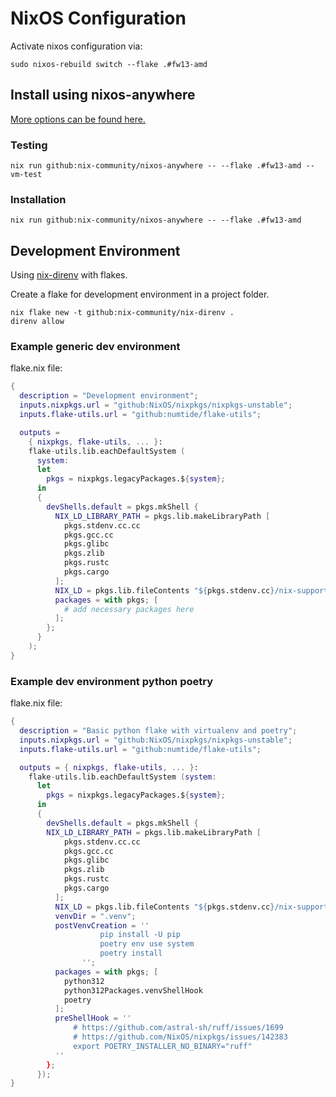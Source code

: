# NixOS Configuration

Activate nixos configuration via:

```shell
sudo nixos-rebuild switch --flake .#fw13-amd
```

## Install using nixos-anywhere

[More options can be found here.](https://github.com/nix-community/nixos-anywhere/blob/main/docs/quickstart.md)

### Testing

```shell
nix run github:nix-community/nixos-anywhere -- --flake .#fw13-amd --vm-test
```

### Installation

```shell
nix run github:nix-community/nixos-anywhere -- --flake .#fw13-amd
```

## Development Environment

Using [nix-direnv](https://github.com/nix-community/nix-direnv) with flakes.

Create a flake for development environment in a project folder.

```shell
nix flake new -t github:nix-community/nix-direnv .
direnv allow
```

### Example generic dev environment

flake.nix file:

```nix
{
  description = "Development environment";
  inputs.nixpkgs.url = "github:NixOS/nixpkgs/nixpkgs-unstable";
  inputs.flake-utils.url = "github:numtide/flake-utils";

  outputs =
    { nixpkgs, flake-utils, ... }:
    flake-utils.lib.eachDefaultSystem (
      system:
      let
        pkgs = nixpkgs.legacyPackages.${system};
      in
      {
        devShells.default = pkgs.mkShell {
          NIX_LD_LIBRARY_PATH = pkgs.lib.makeLibraryPath [
            pkgs.stdenv.cc.cc
            pkgs.gcc.cc
            pkgs.glibc
            pkgs.zlib
            pkgs.rustc
            pkgs.cargo
          ];
          NIX_LD = pkgs.lib.fileContents "${pkgs.stdenv.cc}/nix-support/dynamic-linker";
          packages = with pkgs; [
            # add necessary packages here
          ];
        };
      }
    );
}
```

### Example dev environment python poetry

flake.nix file:

```nix
{
  description = "Basic python flake with virtualenv and poetry";
  inputs.nixpkgs.url = "github:NixOS/nixpkgs/nixpkgs-unstable";
  inputs.flake-utils.url = "github:numtide/flake-utils";

  outputs = { nixpkgs, flake-utils, ... }:
    flake-utils.lib.eachDefaultSystem (system:
      let
        pkgs = nixpkgs.legacyPackages.${system};
      in
      {
        devShells.default = pkgs.mkShell {
        NIX_LD_LIBRARY_PATH = pkgs.lib.makeLibraryPath [
            pkgs.stdenv.cc.cc
            pkgs.gcc.cc
            pkgs.glibc
            pkgs.zlib
            pkgs.rustc
            pkgs.cargo
          ];
          NIX_LD = pkgs.lib.fileContents "${pkgs.stdenv.cc}/nix-support/dynamic-linker";
          venvDir = ".venv";
          postVenvCreation = ''
            		pip install -U pip
            		poetry env use system
            		poetry install
            	'';
          packages = with pkgs; [
            python312
            python312Packages.venvShellHook
            poetry
          ];
          preShellHook = ''
              # https://github.com/astral-sh/ruff/issues/1699
              # https://github.com/NixOS/nixpkgs/issues/142383
              export POETRY_INSTALLER_NO_BINARY="ruff"
          ''
        };
      });
}
```
